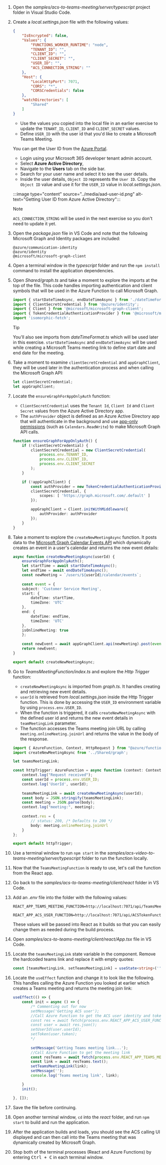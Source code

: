 <!-- markdownlint-disable MD041 -->

1. Open the *samples/acs-to-teams-meeting/server/typescript* project folder in Visual Studio Code.

1. Create a *local.settings.json* file with the following values:

    ```json
    {
        "IsEncrypted": false,
        "Values": {
            "FUNCTIONS_WORKER_RUNTIME": "node",
            "TENANT_ID": "",
            "CLIENT_ID": "",
            "CLIENT_SECRET": "",
            "USER_ID": "",
            "ACS_CONNECTION_STRING": ""
        },
        "Host": {
            "LocalHttpPort": 7071,
            "CORS": "*",
            "CORSCredentials": false
        },
        "watchDirectories": [
            "Shared"
        ]
    }
    ```

    - Use the values you copied into the local file in an earlier exercise to update the `TENANT_ID`, `CLIENT_ID` and `CLIENT_SECRET` values.
    - Define `USER_ID` with the user id that you'd like to create a Microsoft Teams Meeting. 

    You can get the User ID from the [Azure Portal](https://portal.azure.com).

    - Login using your Microsoft 365 developer tenant admin account.
    - Select **Azure Active Directory**,
    - Navigate to the **Users** tab on the side bar. 
    - Search for your user name and select it to see the user details. 
    - Inside the user details, `Object ID` represents the `User ID`. Copy the `Object ID` value and use it for the `USER_ID` value in *local.settings.json*.

    :::image type="content" source="../media/aad-user-id.png" alt-text="Getting User ID from Azure Active Directory":::

    > [!NOTE]
    > `ACS_CONNECTION_STRING` will be used in the next exercise so you don't need to update it yet.

1. Open the *package.json* file in VS Code and note that the following Microsoft Graph and Identity packages are included:

    ```console
    @azure/communication-identity
    @azure/identity
    @microsoft/microsoft-graph-client
    ```

1. Open a terminal window in the *typescript* folder and run the `npm install` command to install the application dependencies.

1. Open *Shared/graph.ts* and take a moment to explore the imports at the top of the file. This code handles importing authentication and client symbols that will be used in the Azure Function to call Microsoft Graph.

    ```typescript
    import { startDateTimeAsync, endDateTimeAsync } from './dateTimeFormat';
    import { ClientSecretCredential } from '@azure/identity';
    import { Client } from '@microsoft/microsoft-graph-client';
    import { TokenCredentialAuthenticationProvider } from '@microsoft/microsoft-graph-client/authProviders/azureTokenCredentials';
    import 'isomorphic-fetch';
    ```

    > [!TIP]
    > You'll also see imports from *dateTimeFormat.ts* which will be used later in this exercise. `startDateTimeAsync` and `endDateTimeAsync` will be used while creating a Microsoft Teams meeting link to define start date and end date for the meeting.

1. Take a moment to examine `clientSecretCredential` and `appGraphClient`, they will be used later in the authentication process and when calling the Microsoft Graph API:

    ```typescript
    let clientSecretCredential;
    let appGraphClient;
    ```

1. Locate the `ensureGraphForAppOnlyAuth` function:
    - `ClientSecretCredential` uses the `Tenant Id`, `Client Id` and `Client Secret` values from the Azure Active Directory app.
    - The `authProvider` object is defined as an Azure Active Directory app that will authenticate in the background and use [app-only permissions](graph/auth/auth-concepts#access-scenarios) (such as `Calendars.ReadWrite`) to make Microsoft Graph API calls.

    ```typescript
    function ensureGraphForAppOnlyAuth() {
        if (!clientSecretCredential) {
            clientSecretCredential = new ClientSecretCredential(
                process.env.TENANT_ID,
                process.env.CLIENT_ID,
                process.env.CLIENT_SECRET
            );
        }

        if (!appGraphClient) {
            const authProvider = new TokenCredentialAuthenticationProvider(
            clientSecretCredential, {
                scopes: [ 'https://graph.microsoft.com/.default' ]
            });

            appGraphClient = Client.initWithMiddleware({
                authProvider: authProvider
            });
        }
    }
    ``` 

1. Take a moment to explore the `createNewMeetingAsync` function. It posts data to the [Microsoft Graph Calendar Events API](https://learn.microsoft.com/graph/api/calendar-post-events?view=graph-rest-1.0&tabs=http) which dynamically creates an event in a user's calendar and returns the new event details:

    ```typescript
    async function createNewMeetingAsync(userId) {
        ensureGraphForAppOnlyAuth();
        let startTime = await startDateTimeAsync();
        let endTime = await endDateTimeAsync();
        const newMeeting = `/users/${userId}/calendar/events`;
        
        const event = {
        subject: 'Customer Service Meeting',
        start: {
            dateTime: startTime,
            timeZone: 'UTC'
        },
        end: {
            dateTime: endTime,
            timeZone: 'UTC'
        },
        isOnlineMeeting: true
        };
        
        const newEvent = await appGraphClient.api(newMeeting).post(event);    
        return newEvent;     
    }

    export default createNewMeetingAsync;
    ```

1. Go to *TeamsMeetingFunction/index.ts* and explore the *Http Trigger* function:
    - `createNewMeetingAsync` is imported from *graph.ts*. It handles creating and retrieving new event details.
    - `userId` is retrieved from *local.settings.json* inside the Http Trigger function. This is done by accessing the `USER_ID` environment variable by using `process.env.USER_ID`.
    - When the function is triggered, it calls `createNewMeetingAsync` with the defined user id and returns the new event details in `teamMeetingLink` parameter.
    - The function accesses the Teams meeting join URL by calling `meeting.onlineMeeting.joinUrl` and returns the value in the body of the response.

    ```typescript
    import { AzureFunction, Context, HttpRequest } from "@azure/functions";
    import createNewMeetingAsync from '../Shared/graph';

    let teamsMeetingLink;

    const httpTrigger: AzureFunction = async function (context: Context, req: HttpRequest){
        context.log("Request received");
        const userId = process.env.USER_ID;
        context.log('UserId', userId);
        
        teamsMeetingLink = await createNewMeetingAsync(userId);
        const body = JSON.stringify(teamsMeetingLink);
        const meeting = JSON.parse(body);
        context.log("meeting:", meeting);
        
        context.res = {
            // status: 200, /* Defaults to 200 */
            body: meeting.onlineMeeting.joinUrl
        }    
    };

    export default httpTrigger;
    ```

1. Use a terminal window to run `npm start` in the *samples/acs-video-to-teams-meeting/server/typescript* folder to run the function locally. 

1. Now that the `TeamsMeetingFunction` is ready to use, let's call the function from the React app.

1. Go back to the *samples/acs-to-teams-meeting/client/react* folder in VS Code. 

1. Add an *.env* file into the folder with the following values:

    ```console
    REACT_APP_TEAMS_MEETING_FUNCTION=http://localhost:7071/api/TeamsMeetingFunction

    REACT_APP_ACS_USER_FUNCTION=http://localhost:7071/api/ACSTokenFunction
    ```

    These values will be passed into React as it builds so that you can easily change them as needed during the build process.

1. Open *samples/acs-to-teams-meeting/client/react/App.tsx* file in VS Code.

1. Locate the `teamsMeetingLink` state variable in the component. Remove the hardcoded teams link and replace it with empty quotes:

    ```typescript
    const [teamsMeetingLink, setTeamsMeetingLink] = useState<string>('');
    ```

1. Locate the `useEffect` function and change it to look like the following. This handles calling the Azure Function you looked at earlier which creates a Teams meeting and returns the meeting join link:

    ```typescript
    useEffect(() => {
        const init = async () => {
            /* Commenting out for now
            setMessage('Getting ACS user');
            //Call Azure Function to get the ACS user identity and token
            const res = await fetch(process.env.REACT_APP_ACS_USER_FUNCTION as string);
            const user = await res.json();
            setUserId(user.userId);
            setToken(user.token);
            */
            
            setMessage('Getting Teams meeting link...');
            //Call Azure Function to get the meeting link
            const resTeams = await fetch(process.env.REACT_APP_TEAMS_MEETING_FUNCTION as string);
            const link = await resTeams.text();
            setTeamsMeetingLink(link);
            setMessage('');
            console.log('Teams meeting link', link);

        }
        init();

    }, []);
    ```

1. Save the file before continuing.

1. Open another terminal window, `cd` into the *react* folder, and run `npm start` to build and run the application. 

1. After the application builds and loads, you should see the ACS calling UI displayed and can then call into the Teams meeting that was dynamically created by Microsoft Graph.

1. Stop both of the terminal processes (React and Azure Functions) by entering <kbd>Ctrl + C</kbd> in each terminal window.